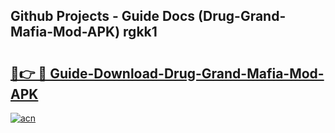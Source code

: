 ## Github Projects - Guide Docs (Drug-Grand-Mafia-Mod-APK) rgkk1

# <h2><a href="https://apkcomod.com?title=Drug-Grand-Mafia-Mod-APK">🔗👉 🔴 Guide-Download-Drug-Grand-Mafia-Mod-APK </a></h2>

[![acn](https://github.com/user-attachments/assets/0f9c940e-d8b0-45ae-aac7-cd30a18b3e1c)](https://apkcomod.com?title=Drug-Grand-Mafia-Mod-APK)
